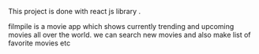 This project is done with react js library .

filmpile is a movie app which shows currently trending and upcoming movies all over the world.
we can search new movies and also make list of favorite movies etc

